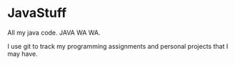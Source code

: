 JavaStuff
=========

All my java code.
JAVA WA WA.

I use git to track my programming assignments and personal projects that I may have.
